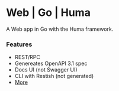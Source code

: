 # Web | Go | Huma

A Web app in Go with the Huma framework.

### Features

* REST/RPC
* Genereates OpenAPI 3.1 spec 
* Docs UI (not Swagger UI)
* CLI with Restish (not generated)
* [More](https://github.com/danielgtaylor/huma?tab=readme-ov-file#intro)
